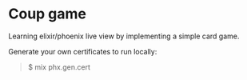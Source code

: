 # Coup game

Learning elixir/phoenix live view by implementing a simple card game.


Generate your own certificates to run locally:

> $ mix phx.gen.cert
